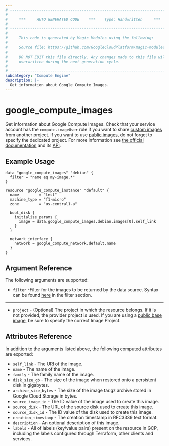 ```yaml
---
# ----------------------------------------------------------------------------
#
#     ***     AUTO GENERATED CODE    ***    Type: Handwritten     ***
#
# ----------------------------------------------------------------------------
#
#     This code is generated by Magic Modules using the following:
#
#     Source file: https://github.com/GoogleCloudPlatform/magic-modules/tree/main/mmv1/third_party/terraform/website/docs/d/compute_images.html.markdown
#
#     DO NOT EDIT this file directly. Any changes made to this file will be
#     overwritten during the next generation cycle.
#
# ----------------------------------------------------------------------------
subcategory: "Compute Engine"
description: |-
  Get information about Google Compute Images.
---
```


# google_compute_images

Get information about Google Compute Images. Check that your service account has the `compute.imageUser` role if you want to share [custom images](https://cloud.google.com/compute/docs/images/sharing-images-across-projects) from another project. If you want to use [public images][pubimg], do not forget to specify the dedicated project. For more information see
[the official documentation](https://cloud.google.com/compute/docs/images) and its [API](https://cloud.google.com/compute/docs/reference/latest/images).

## Example Usage

```hcl
data "google_compute_images" "debian" {
  filter = "name eq my-image.*"
}

resource "google_compute_instance" "default" {
  name         = "test"
  machine_type = "f1-micro"
  zone         = "us-central1-a"

  boot_disk {
    initialize_params {
      image = data.google_compute_images.debian.images[0].self_link
    }
  }

  network_interface {
    network = google_compute_network.default.name
  }
}
```

## Argument Reference

The following arguments are supported:

* `filter` -Filter for the images to be returned by the data source. Syntax can be found [here](https://cloud.google.com/compute/docs/reference/rest/v1/images/list) in the filter section.

- - -

* `project` - (Optional) The project in which the resource belongs. If it is not
  provided, the provider project is used. If you are using a
  [public base image][pubimg], be sure to specify the correct Image Project.

## Attributes Reference

In addition to the arguments listed above, the following computed attributes are
exported:

* `self_link` - The URI of the image.
* `name` - The name of the image.
* `family` - The family name of the image.
* `disk_size_gb` - The size of the image when restored onto a persistent disk in gigabytes.
* `archive_size_bytes` - The size of the image tar.gz archive stored in Google Cloud Storage in bytes.
* `source_image_id` - The ID value of the image used to create this image.
* `source_disk` - The URL of the source disk used to create this image.
* `source_disk_id` - The ID value of the disk used to create this image.
* `creation_timestamp` - The creation timestamp in RFC3339 text format.
* `description` - An optional description of this image.
* `labels` - All of labels (key/value pairs) present on the resource in GCP, including the labels configured through Terraform, other clients and services.

[pubimg]: https://cloud.google.com/compute/docs/images#os-compute-support "Google Cloud Public Base Images"
